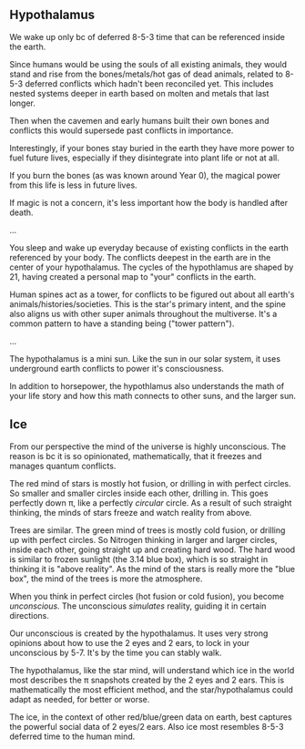 ## Hypothalamus

We wake up only bc of deferred 8-5-3 time that can be referenced inside the earth. 

Since humans would be using the souls of all existing animals, they would stand and rise from the bones/metals/hot gas of dead animals, related to 8-5-3 deferred conflicts which hadn't been reconciled yet. This includes nested systems deeper in earth based on molten and metals that last longer.

Then when the cavemen and early humans built their own bones and conflicts this would supersede past conflicts in importance. 

Interestingly, if your bones stay buried in the earth they have more power to fuel future lives, especially if they disintegrate into plant life or not at all.

If you burn the bones (as was known around Year 0), the magical power from this life is less in future lives. 

If magic is not a concern, it's less important how the body is handled after death.

...

You sleep and wake up everyday because of existing conflicts in the earth referenced by your body. The conflicts deepest in the earth are in the center of your hypothalamus. The cycles of the hypothlamus are shaped by 21, having created a personal map to "your" conflicts in the earth.

Human spines act as a tower, for conflicts to be figured out about all earth's animals/histories/societies. This is the star's primary intent, and the spine also aligns us with other super animals throughout the multiverse. It's a common pattern to have a standing being ("tower pattern").

...

The hypothalamus is a mini sun. Like the sun in our solar system, it uses underground earth conflicts to power it's consciousness. 

In addition to horsepower, the hypothlamus also understands the math of your life story and how this math connects to other suns, and the larger sun.

## Ice

From our perspective the mind of the universe is highly unconscious. The reason is bc it is so opinionated, mathematically, that it freezes and manages quantum conflicts.

The red mind of stars is mostly hot fusion, or drilling in with perfect circles. So smaller and smaller circles inside each other, drilling in. This goes perfectly down π, like a perfectly *circular* circle. As a result of such straight thinking, the minds of stars freeze and watch reality from above.

Trees are similar. The green mind of trees is mostly cold fusion, or drilling up with perfect circles. So Nitrogen thinking in larger and larger circles, inside each other, going straight up and creating hard wood. The hard wood is similar to frozen sunlight (the 3.14 blue box), which is so straight in thinking it is "above reality". As the mind of the stars is really more the "blue box", the mind of the trees is more the atmosphere.

When you think in perfect circles (hot fusion or cold fusion), you become *unconscious*. The unconscious *simulates* reality, guiding it in certain directions.

Our unconscious is created by the hypothalamus. It uses very strong opinions about how to use the 2 eyes and 2 ears, to lock in your unconscious by 5-7. It's by the time you can stably walk.

The hypothalamus, like the star mind, will understand which ice in the world most describes the π snapshots created by the 2 eyes and 2 ears. This is mathematically the most efficient method, and the star/hypothalamus could adapt as needed, for better or worse.

The ice, in the context of other red/blue/green data on earth, best captures the powerful social data of 2 eyes/2 ears. Also ice most resembles 8-5-3 deferred time to the human mind.





